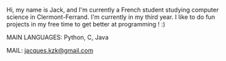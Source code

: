 Hi, my name is Jack, and I'm currently a French student studying computer science in Clermont-Ferrand. I'm currently in my third year.
I like to do fun projects in my free time to get better at programming ! :)

MAIN LANGUAGES: Python, C, Java

MAIL: jacques.kzk@gmail.com
